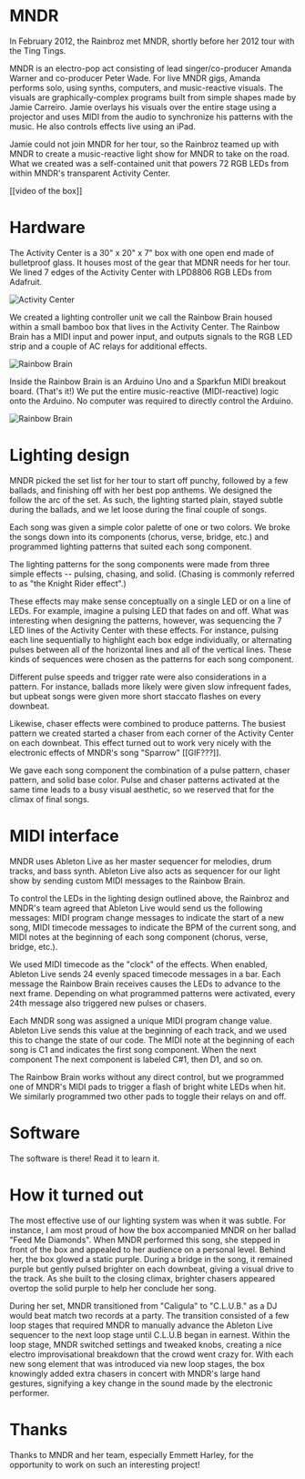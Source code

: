 MNDR
====
In February 2012, the Rainbroz met MNDR, shortly before her 2012 tour with the Ting Tings.

MNDR is an electro-pop act consisting of lead singer/co-producer Amanda Warner and co-producer Peter Wade. For live MNDR gigs, Amanda performs solo, using synths, computers, and music-reactive visuals. The visuals are graphically-complex programs built from simple shapes made by Jamie Carreiro. Jamie overlays his visuals over the entire stage using a projector and uses MIDI from the audio to synchronize his patterns with the music. He also controls effects live using an iPad.

Jamie could not join MNDR for her tour, so the Rainbroz teamed up with MNDR to create a music-reactive light show for MNDR to take on the road. What we created was a self-contained unit that powers 72 RGB LEDs from within MNDR's transparent Activity Center.

[[video of the box]]

Hardware
========
The Activity Center is a 30" x 20" x 7" box with one open end made of bulletproof glass. It houses most of the gear that MDNR needs for her tour. We lined 7 edges of the Activity Center with LPD8806 RGB LEDs from Adafruit.

![Activity Center](http://dump.boxysean.com/mndr/images/P1000601.JPG)

We created a lighting controller unit we call the Rainbow Brain housed within a small bamboo box that lives in the Activity Center. The Rainbow Brain has a MIDI input and power input, and outputs signals to the RGB LED strip and a couple of AC relays for additional effects.

![Rainbow Brain](http://dump.boxysean.com/mndr/images/P1000606.JPG)

Inside the Rainbow Brain is an Arduino Uno and a Sparkfun MIDI breakout board. (That's it!) We put the entire music-reactive (MIDI-reactive) logic onto the Arduino. No computer was required to directly control the Arduino.

![Rainbow Brain](http://dump.boxysean.com/mndr/images/P1000609.JPG)

Lighting design
===============
MNDR picked the set list for her tour to start off punchy, followed by a few ballads, and finishing off with her best pop anthems. We designed the follow the arc of the set. As such, the lighting started plain, stayed subtle during the ballads, and we let loose during the final couple of songs.

Each song was given a simple color palette of one or two colors. We broke the songs down into its components (chorus, verse, bridge, etc.) and programmed lighting patterns that suited each song component.

The lighting patterns for the song components were made from three simple effects -- pulsing, chasing, and solid. (Chasing is commonly referred to as "the Knight Rider effect".)

These effects may make sense conceptually on a single LED or on a line of LEDs. For example, imagine a pulsing LED that fades on and off. What was interesting when designing the patterns, however, was sequencing the 7 LED lines of the Activity Center with these effects. For instance, pulsing each line sequentially to highlight each box edge individually, or alternating pulses between all of the horizontal lines and all of the vertical lines. These kinds of sequences were chosen as the patterns for each song component.

Different pulse speeds and trigger rate were also considerations in a pattern. For instance, ballads more likely were given slow infrequent fades, but upbeat songs were given more short staccato flashes on every downbeat.

Likewise, chaser effects were combined to produce patterns. The busiest pattern we created started a chaser from each corner of the Activity Center on each downbeat. This effect turned out to work very nicely with the electronic effects of MNDR's song "Sparrow" [[GIF???]].

We gave each song component the combination of a pulse pattern, chaser pattern, and solid base color. Pulse and chaser patterns activated at the same time leads to a busy visual aesthetic, so we reserved that for the climax of final songs.

MIDI interface
==============
MNDR uses Ableton Live as her master sequencer for melodies, drum tracks, and bass synth. Ableton Live also acts as sequencer for our light show by sending custom MIDI messages to the Rainbow Brain.

To control the LEDs in the lighting design outlined above, the Rainbroz and MNDR's team agreed that Ableton Live would send us the following messages: MIDI program change messages to indicate the start of a new song, MIDI timecode messages to indicate the BPM of the current song, and MIDI notes at the beginning of each song component (chorus, verse, bridge, etc.).

We used MIDI timecode as the "clock" of the effects. When enabled, Ableton Live sends 24 evenly spaced timecode messages in a bar. Each message the Rainbow Brain receives causes the LEDs to advance to the next frame. Depending on what programmed patterns were activated, every 24th message also triggered new pulses or chasers.

Each MNDR song was assigned a unique MIDI program change value. Ableton Live sends this value at the beginning of each track, and we used this to change the state of our code. The MIDI note at the beginning of each song is C1 and indicates the first song component. When the next component The next component is labeled C#1, then D1, and so on.

The Rainbow Brain works without any direct control, but we programmed one of MNDR's MIDI pads to trigger a flash of bright white LEDs when hit. We similarly programmed two other pads to toggle their relays on and off.

Software
========
The software is there! Read it to learn it.

How it turned out
=================
The most effective use of our lighting system was when it was subtle. For instance, I am most proud of how the box accompanied MNDR on her ballad "Feed Me Diamonds". When MNDR performed this song, she stepped in front of the box and appealed to her audience on a personal level. Behind her, the box glowed a static purple. During a bridge in the song, it remained purple but gently pulsed brighter on each downbeat, giving a visual drive to the track. As she built to the closing climax, brighter chasers appeared overtop the solid purple to help her conclude her song.

During her set, MNDR transitioned from "Caligula" to "C.L.U.B." as a DJ would beat match two records at a party. The transition consisted of a few loop stages that required MNDR to manually advance the Ableton Live sequencer to the next loop stage until C.L.U.B began in earnest. Within the loop stage, MNDR switched settings and tweaked knobs, creating a nice electro improvisational breakdown that the crowd went crazy for. With each new song element that was introduced via new loop stages, the box knowingly added extra chasers in concert with MNDR's large hand gestures, signifying a key change in the sound made by the electronic performer.

Thanks
======
Thanks to MNDR and her team, especially Emmett Harley, for the opportunity to work on such an interesting project!
